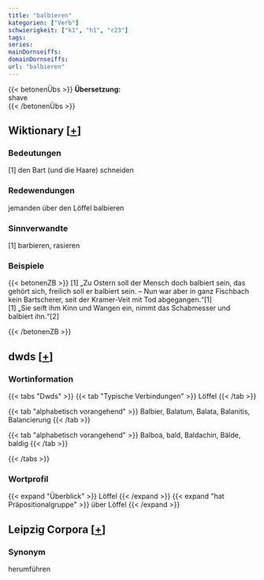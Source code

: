 ```yaml
---
title: "balbieren"
kategorien: ["Verb"]
schwierigkeit: ["k1", "h1", "r23"]
tags:
series:
mainDornseiffs:
domainDornseiffs:
url: "balbieren"
---
```


{{< betonenÜbs >}}
**Übersetzung:**  
shave  
{{< /betonenÜbs >}}

## Wiktionary [[+](https://de.wiktionary.org/wiki/balbieren)]

### Bedeutungen
[1] den Bart (und die Haare) schneiden  

### Redewendungen
jemanden über den Löffel balbieren  

### Sinnverwandte
[1] barbieren, rasieren  

### Beispiele
{{< betonenZB >}}
[1] „Zu Ostern soll der Mensch doch balbiert sein, das gehört sich, freilich soll er balbiert sein. – Nun war aber in ganz Fischbach kein Bartscherer, seit der Kramer-Veit mit Tod abgegangen.“[1]  
[1] „Sie seift ihm Kinn und Wangen ein, nimmt das Schabmesser und balbiert ihn.“[2]  

{{< /betonenZB >}}


## dwds [[+](https://www.dwds.de/wb/balbieren)]

### Wortinformation
{{< tabs "Dwds" >}}
{{< tab "Typische Verbindungen" >}}
Löffel
{{< /tab >}}

{{< tab "alphabetisch vorangehend" >}}
Balbier, Balatum, Balata, Balanitis, Balancierung
{{< /tab >}}

{{< tab "alphabetisch vorangehend" >}}
Balboa, bald, Baldachin, Bälde, baldig
{{< /tab >}}

{{< /tabs >}}

### Wortprofil
{{< expand "Überblick" >}} Löffel {{< /expand >}}
{{< expand "hat Präpositionalgruppe" >}} über Löffel {{< /expand >}}

## Leipzig Corpora [[+](https://corpora.uni-leipzig.de/en/res?word=balbieren&corpusId=deu_newscrawl-public_2018)]


### Synonym
herumführen

